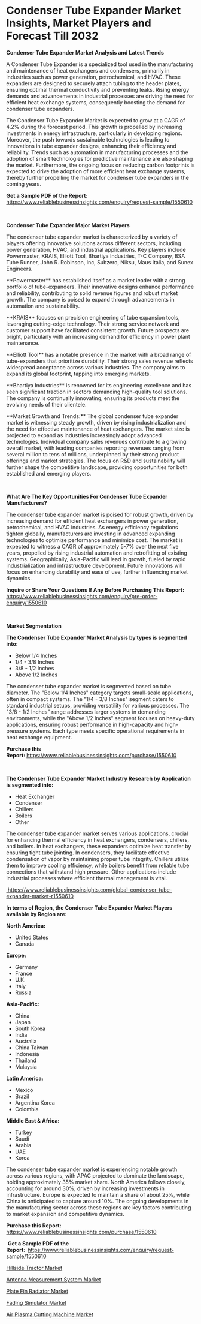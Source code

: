<p><h1>Condenser Tube Expander Market Insights, Market Players and Forecast Till 2032</h1></p><p><strong>Condenser Tube Expander Market Analysis and Latest Trends</strong></p>
<p><p>A Condenser Tube Expander is a specialized tool used in the manufacturing and maintenance of heat exchangers and condensers, primarily in industries such as power generation, petrochemical, and HVAC. These expanders are designed to securely attach tubing to the header plates, ensuring optimal thermal conductivity and preventing leaks. Rising energy demands and advancements in industrial processes are driving the need for efficient heat exchange systems, consequently boosting the demand for condenser tube expanders.</p><p>The Condenser Tube Expander Market is expected to grow at a CAGR of 4.2% during the forecast period. This growth is propelled by increasing investments in energy infrastructure, particularly in developing regions. Moreover, the push towards sustainable technologies is leading to innovations in tube expander designs, enhancing their efficiency and reliability. Trends such as automation in manufacturing processes and the adoption of smart technologies for predictive maintenance are also shaping the market. Furthermore, the ongoing focus on reducing carbon footprints is expected to drive the adoption of more efficient heat exchange systems, thereby further propelling the market for condenser tube expanders in the coming years.</p></p>
<p><strong>Get a Sample PDF of the Report:&nbsp;</strong> <a href="https://www.reliablebusinessinsights.com/enquiry/request-sample/1550610?utm_campaign=117&utm_medium=2&utm_source=Github&utm_content=ia&utm_term=16022025&utm_id=condenser-tube-expander">https://www.reliablebusinessinsights.com/enquiry/request-sample/1550610</a></p>
<p>&nbsp;</p>
<p><strong>Condenser Tube Expander Major Market Players</strong></p>
<p><p>The condenser tube expander market is characterized by a variety of players offering innovative solutions across different sectors, including power generation, HVAC, and industrial applications. Key players include Powermaster, KRAIS, Elliott Tool, Bhartiya Industries, T-C Company, BSA Tube Runner, John R. Robinson, Inc, Subzero, Niksu, Maus Italia, and Sunex Engineers.</p><p>**Powermaster** has established itself as a market leader with a strong portfolio of tube-expanders. Their innovative designs enhance performance and reliability, contributing to solid revenue figures and robust market growth. The company is poised to expand through advancements in automation and sustainability.</p><p>**KRAIS** focuses on precision engineering of tube expansion tools, leveraging cutting-edge technology. Their strong service network and customer support have facilitated consistent growth. Future prospects are bright, particularly with an increasing demand for efficiency in power plant maintenance.</p><p>**Elliott Tool** has a notable presence in the market with a broad range of tube-expanders that prioritize durability. Their strong sales revenue reflects widespread acceptance across various industries. The company aims to expand its global footprint, tapping into emerging markets.</p><p>**Bhartiya Industries** is renowned for its engineering excellence and has seen significant traction in sectors demanding high-quality tool solutions. The company is continually innovating, ensuring its products meet the evolving needs of their clientele.</p><p>**Market Growth and Trends:** The global condenser tube expander market is witnessing steady growth, driven by rising industrialization and the need for effective maintenance of heat exchangers. The market size is projected to expand as industries increasingly adopt advanced technologies. Individual company sales revenues contribute to a growing overall market, with leading companies reporting revenues ranging from several million to tens of millions, underpinned by their strong product offerings and market strategies. The focus on R&D and sustainability will further shape the competitive landscape, providing opportunities for both established and emerging players.</p></p>
<p>&nbsp;</p>
<p><strong>What Are The Key Opportunities For Condenser Tube Expander Manufacturers?</strong></p>
<p><p>The condenser tube expander market is poised for robust growth, driven by increasing demand for efficient heat exchangers in power generation, petrochemical, and HVAC industries. As energy efficiency regulations tighten globally, manufacturers are investing in advanced expanding technologies to optimize performance and minimize cost. The market is expected to witness a CAGR of approximately 5-7% over the next five years, propelled by rising industrial automation and retrofitting of existing systems. Geographically, Asia-Pacific will lead in growth, fueled by rapid industrialization and infrastructure development. Future innovations will focus on enhancing durability and ease of use, further influencing market dynamics.</p></p>
<p><strong>Inquire or Share Your Questions If Any Before Purchasing This Report:</strong> <a href="https://www.reliablebusinessinsights.com/enquiry/pre-order-enquiry/1550610?utm_campaign=117&utm_medium=2&utm_source=Github&utm_content=ia&utm_term=16022025&utm_id=condenser-tube-expander">https://www.reliablebusinessinsights.com/enquiry/pre-order-enquiry/1550610</a></p>
<p>&nbsp;</p>
<p><strong>Market Segmentation</strong></p>
<p><strong>The Condenser Tube Expander Market Analysis by types is segmented into:</strong></p>
<p><ul><li>Below 1/4 Inches</li><li>1/4 - 3/8 Inches</li><li>3/8 - 1/2 Inches</li><li>Above 1/2 Inches</li></ul></p>
<p><p>The condenser tube expander market is segmented based on tube diameter. The "Below 1/4 Inches" category targets small-scale applications, often in compact systems. The "1/4 - 3/8 Inches" segment caters to standard industrial setups, providing versatility for various processes. The "3/8 - 1/2 Inches" range addresses larger systems in demanding environments, while the "Above 1/2 Inches" segment focuses on heavy-duty applications, ensuring robust performance in high-capacity and high-pressure systems. Each type meets specific operational requirements in heat exchange equipment.</p></p>
<p><strong>Purchase this Report:&nbsp;</strong><a href="https://www.reliablebusinessinsights.com/purchase/1550610?utm_campaign=117&utm_medium=2&utm_source=Github&utm_content=ia&utm_term=16022025&utm_id=condenser-tube-expander">https://www.reliablebusinessinsights.com/purchase/1550610</a></p>
<p>&nbsp;</p>
<p><strong>The Condenser Tube Expander Market Industry Research by Application is segmented into:</strong></p>
<p><ul><li>Heat Exchanger</li><li>Condenser</li><li>Chillers</li><li>Boilers</li><li>Other</li></ul></p>
<p><p>The condenser tube expander market serves various applications, crucial for enhancing thermal efficiency in heat exchangers, condensers, chillers, and boilers. In heat exchangers, these expanders optimize heat transfer by ensuring tight tube jointing. In condensers, they facilitate effective condensation of vapor by maintaining proper tube integrity. Chillers utilize them to improve cooling efficiency, while boilers benefit from reliable tube connections that withstand high pressure. Other applications include industrial processes where efficient thermal management is vital.</p></p>
<p><a href="https://www.reliablebusinessinsights.com/global-condenser-tube-expander-market-r1550610?utm_campaign=117&utm_medium=2&utm_source=Github&utm_content=ia&utm_term=16022025&utm_id=condenser-tube-expander">&nbsp;https://www.reliablebusinessinsights.com/global-condenser-tube-expander-market-r1550610</a></p>
<p><strong>In terms of Region, the Condenser Tube Expander Market Players available by Region are:</strong></p>
<p>
    <p> <strong> North America: </strong>
        <ul>
            <li>United States</li>
            <li>Canada</li>
        </ul>
        </p> 
    <p> <strong> Europe: </strong>
        <ul>
            <li>Germany</li>
            <li>France</li>
            <li>U.K.</li>
            <li>Italy</li>
            <li>Russia</li>
        </ul>
        </p> 
    <p> <strong> Asia-Pacific: </strong>
        <ul>
            <li>China</li>
            <li>Japan</li>
            <li>South Korea</li>
            <li>India</li>
            <li>Australia</li>
            <li>China Taiwan</li>
            <li>Indonesia</li>
            <li>Thailand</li>
            <li>Malaysia</li>
        </ul>
        </p> 
    <p> <strong> Latin America: </strong>
        <ul>
            <li>Mexico</li>
            <li>Brazil</li>
            <li>Argentina Korea</li>
            <li>Colombia</li>
        </ul>
        </p> 
    <p> <strong> Middle East & Africa: </strong>
        <ul>
            <li>Turkey</li>
            <li>Saudi</li>
            <li>Arabia</li>
            <li>UAE</li>
            <li>Korea</li>
        </ul>
    </p>
    </p>
<p><p>The condenser tube expander market is experiencing notable growth across various regions, with APAC projected to dominate the landscape, holding approximately 35% market share. North America follows closely, accounting for around 30%, driven by increasing investments in infrastructure. Europe is expected to maintain a share of about 25%, while China is anticipated to capture around 10%. The ongoing developments in the manufacturing sector across these regions are key factors contributing to market expansion and competitive dynamics.</p></p>
<p><strong>Purchase this Report: </strong><a href="https://www.reliablebusinessinsights.com/purchase/1550610?utm_campaign=117&utm_medium=2&utm_source=Github&utm_content=ia&utm_term=16022025&utm_id=condenser-tube-expander">https://www.reliablebusinessinsights.com/purchase/1550610</a></p>
<p>&nbsp;<strong>Get a Sample PDF of the Report:&nbsp;&nbsp;</strong><a href="https://www.reliablebusinessinsights.com/enquiry/request-sample/1550610?utm_campaign=117&utm_medium=2&utm_source=Github&utm_content=ia&utm_term=16022025&utm_id=condenser-tube-expander">https://www.reliablebusinessinsights.com/enquiry/request-sample/1550610</a></p>
<p><strong></strong></p>
<p><p><a href="https://github.com/sandoyjonet/Market-Research-Report-List-1/blob/main/hillside-tractor-market.md?utm_campaign=117&utm_medium=2&utm_source=Github&utm_content=ia&utm_term=16022025&utm_id=condenser-tube-expander">Hillside Tractor Market</a></p><p><a href="https://github.com/voetzeszuh/Market-Research-Report-List-1/blob/main/antenna-measurement-system-market.md?utm_campaign=117&utm_medium=2&utm_source=Github&utm_content=ia&utm_term=16022025&utm_id=condenser-tube-expander">Antenna Measurement System Market</a></p><p><a href="https://github.com/aoiniyaloz/Market-Research-Report-List-1/blob/main/plate-fin-radiator-market.md?utm_campaign=117&utm_medium=2&utm_source=Github&utm_content=ia&utm_term=16022025&utm_id=condenser-tube-expander">Plate Fin Radiator Market</a></p><p><a href="https://github.com/celpabembes/Market-Research-Report-List-1/blob/main/fading-simulator-market.md?utm_campaign=117&utm_medium=2&utm_source=Github&utm_content=ia&utm_term=16022025&utm_id=condenser-tube-expander">Fading Simulator Market</a></p><p><a href="https://github.com/itayjedhe/Market-Research-Report-List-1/blob/main/air-plasma-cutting-machine-market.md?utm_campaign=117&utm_medium=2&utm_source=Github&utm_content=ia&utm_term=16022025&utm_id=condenser-tube-expander">Air Plasma Cutting Machine Market</a></p></p>